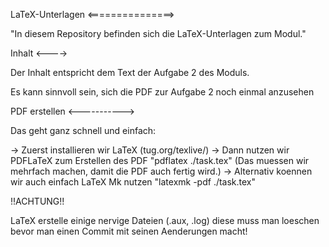 LaTeX-Unterlagen
<===============>

"In diesem Repository befinden sich die LaTeX-Unterlagen zum Modul."

Inhalt
<---->

Der Inhalt entspricht dem Text der Aufgabe 2 des Moduls.

Es kann sinnvoll sein, sich die PDF zur Aufgabe 2 noch einmal
anzusehen

PDF erstellen
<----------->

Das geht ganz schnell und einfach:

-> Zuerst installieren wir LaTeX (tug.org/texlive/)
-> Dann nutzen wir PDFLaTeX zum Erstellen des PDF
"pdflatex ./task.tex" (Das muessen wir mehrfach machen, damit die PDF auch fertig wird.)
-> Alternativ koennen wir auch einfach LaTeX Mk nutzen
"latexmk -pdf ./task.tex"

!!ACHTUNG!!

LaTeX erstelle einige nervige Dateien (.aux, .log) diese muss man loeschen bevor
man einen Commit mit seinen Aenderungen macht!

